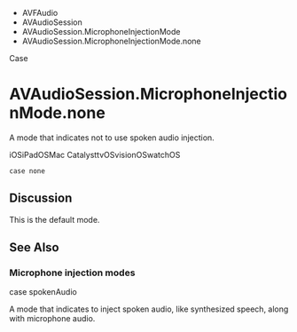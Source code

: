 

- AVFAudio
- AVAudioSession
- AVAudioSession.MicrophoneInjectionMode
-  AVAudioSession.MicrophoneInjectionMode.none 

Case

# AVAudioSession.MicrophoneInjectionMode.none

A mode that indicates not to use spoken audio injection.

iOSiPadOSMac CatalysttvOSvisionOSwatchOS

``` source
case none
```

## Discussion

This is the default mode.

## See Also

### Microphone injection modes

case spokenAudio

A mode that indicates to inject spoken audio, like synthesized speech, along with microphone audio.

